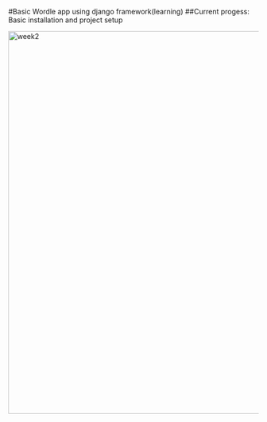 #Basic Wordle app using django framework (learning)
 
 ##Current progess: Basic installation and project setup

<img width="769" alt="week2" src="https://github.com/user-attachments/assets/e4132d39-cf3d-4a17-a60c-e3719e5f87ed">
